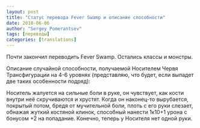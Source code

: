```yaml
---
layout: post
title: "Статус перевода Fever Swamp и описание способности"
date: 2018-06-06
author: "Sergey Pomerantsev"
tags: [переводы]
categories: [translations]
---
```


Почти закончил переводить Fever Swamp. Остались классы и монстры.

Описание случайной способности, получаемой Носителем Червя Трансфигурации на 4-6 уровнях (представляю, что будет, если выпадет две таких особенности подряд):

Носитель жалуется на сильные боли в руке, он чувствует, как кости внутри неё скручиваются и хрустят. Когда он наконец-то вырубается, покрытый потом, бредя от мучительной боли, плоть с его руки слезает, обнажая жуткий костяной клинок, способный нанести 1к10+1 урона с бонусом +2 на попадание. Конечно, теперь у Носителя нет одной руки.
